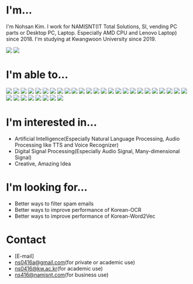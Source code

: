 <!--
### Hi there 👋


**ns0416/ns0416** is a ✨ _special_ ✨ repository because its `README.md` (this file) appears on your GitHub profile.
-->
# I'm...
I'm Nohsan Kim. I work for NAMISNT(IT Total Solutions, SI, vending PC parts or Desktop PC, Laptop. Especially AMD CPU and Lenovo Laptop) since 2018.
I'm studying at Kwangwoon University since 2019.

<div>
<img src="https://img.shields.io/badge/AMD-ED1C24?style=flat&logo=AMD&logoColor=white"/>
<img src="https://img.shields.io/badge/Lenovo-E2231A?style=flat&logo=Lenovo&logoColor=white"/>
</div>

# I'm able to...
<div>
<img src="https://img.shields.io/badge/Java-007396?style=flat&logo=Java&logoColor=white"/>
<img src="https://img.shields.io/badge/Spring-6DB33F?style=flat&logo=Spring&logoColor=white"/>
<img src="https://img.shields.io/badge/Spring%20Boot-6DB33F?style=flat&logo=Spring%20Boot&logoColor=white"/>
<img src="https://img.shields.io/badge/Eclipse%20IDE-2C2255?style=flat&logo=Eclipse%20IDE&logoColor=white"/>
<img src="https://img.shields.io/badge/React-512BD4?style=flat&logo=React&logoColor=white"/>
<img src="https://img.shields.io/badge/PyTorch-EE4C2C?style=flat&logo=PyTorch&logoColor=white"/>
<img src="https://img.shields.io/badge/TensorFlow-FF6F00?style=flat&logo=TensorFlow&logoColor=white"/>
<img src="https://img.shields.io/badge/Visual%20Studio%20Code-007ACC?style=flat&logo=visualstudiocode&logoColor=white"/>
<img src="https://img.shields.io/badge/Python-3776AB?style=flat&logo=Python&logoColor=white"/>
<img src="https://img.shields.io/badge/Jupyter-F37626?style=flat&logo=Jupyter&logoColor=white"/>
<img src="https://img.shields.io/badge/CodeIgniter-EF4223?style=flat&logo=CodeIgniter&logoColor=white"/>
<img src="https://img.shields.io/badge/PHP-777BB4?style=flat&logo=PHP&logoColor=white"/>
<img src="https://img.shields.io/badge/HTML5-E34F26?style=flat&logo=HTML5&logoColor=white"/>
<img src="https://img.shields.io/badge/CSS3-1572B6?style=flat&logo=CSS3&logoColor=white"/>
<img src="https://img.shields.io/badge/JavaScript-F7DF1E?style=flat&logo=JavaScript&logoColor=white"/>
<img src="https://img.shields.io/badge/jQuery-0769AD?style=flat&logo=jQuery&logoColor=white"/>
<img src="https://img.shields.io/badge/C%23-239120?style=flat&logo=csharp&logoColor=white"/>
<img src="https://img.shields.io/badge/Android-3DDC84?style=flat&logo=Android&logoColor=white"/>
<img src="https://img.shields.io/badge/Android%20Studio-3DDC84?style=flat&logo=Android%20Studio&logoColor=white"/>
<img src="https://img.shields.io/badge/C-A8B9CC?style=flat&logo=C&logoColor=white"/>
<img src="https://img.shields.io/badge/C++-00599C?style=flat&logo=Cplusplus&logoColor=white"/>
<img src="https://img.shields.io/badge/.NET-512BD4?style=flat&logo=dotNet&logoColor=white"/>
<img src="https://img.shields.io/badge/StrongSwan-E00033?style=flat&logo=StrongSwan&logoColor=white"/>
<img src="https://img.shields.io/badge/Apache2.4-D22128?style=flat&logo=Apache&logoColor=white"/>
<img src="https://img.shields.io/badge/NGINX-009639?style=flat&logo=NGINX&logoColor=white"/>
<img src="https://img.shields.io/badge/MySQL-4479A1?style=flat&logo=MySQL&logoColor=white"/>
<img src="https://img.shields.io/badge/MariaDB-003545?style=flat&logo=MariaDB&logoColor=white"/>
<img src="https://img.shields.io/badge/Elasticsearch-005571?style=flat&logo=Elasticsearch&logoColor=white"/>
<img src="https://img.shields.io/badge/Microsoft%20Azure-0078D4?style=flat&logo=microsoftazure&logoColor=white"/>
<img src="https://img.shields.io/badge/Adobe%20Photoshop-31A8FF?style=flat&logo=adobephotoshop&logoColor=white"/>
<img src="https://img.shields.io/badge/Adobe%20Audition-9999FF?style=flat&logo=adobeaudition&logoColor=white"/>
<img src="https://img.shields.io/badge/Adobe%20Ilustrator-FF9A00?style=flat&logo=adobeillustrator&logoColor=white"/>
<img src="https://img.shields.io/badge/Arduino-00878F?style=flat&logo=Arduino&logoColor=white"/>
</div>

# I'm interested in...
- Artificial Intelligence(Especially Natural Language Processing, Audio Processing like TTS and Voice Recognizer)
- Digital Signal Processing(Especially Audio Signal, Many-dimensional Signal)
- Creative, Amazing Idea

# I'm looking for...
- Better ways to filter spam emails
- Better ways to improve performance of Korean-OCR
- Better ways to improve performance of Korean-Word2Vec

# Contact
- [E-mail]
- ns0416a@gmail.com(for private or academic use)
- ns0416@kw.ac.kr(for academic use)
- ns416@namisnt.com(for business use)

<!--
Here are some ideas to get you started:
- 🔭 I’m currently working on NAMISNT
- 🌱 I’m currently learning AI(Especially NLP), DSP
- 👯 I’m looking to collaborate on ...
- 🤔 I’m looking for help with ...
- 💬 Ask me about ...
- 📫 How to reach me: ...
- 😄 Pronouns: ...
- ⚡ Fun fact: ...
-->
